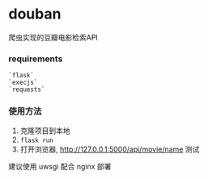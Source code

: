 # douban
爬虫实现的豆瓣电影检索API

### requirements
    `flask`
    `execjs`
    `requests`

### 使用方法

1.   克隆项目到本地
2.   `flask run`
3.   打开浏览器, http://127.0.0.1:5000/api/movie/name 测试

建议使用 uwsgi 配合 nginx 部署

